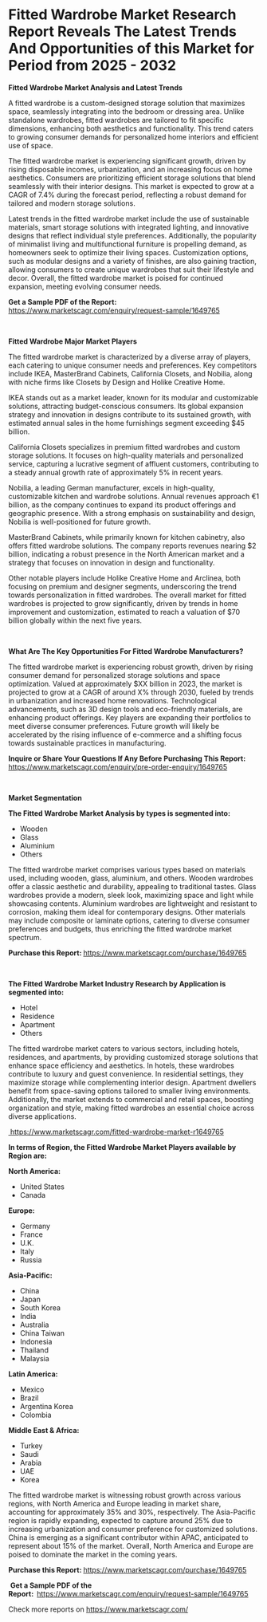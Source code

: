 <p><h1>Fitted Wardrobe Market Research Report Reveals The Latest Trends And Opportunities of this Market for Period from 2025 - 2032</h1></p><p><strong>Fitted Wardrobe Market Analysis and Latest Trends</strong></p>
<p><p>A fitted wardrobe is a custom-designed storage solution that maximizes space, seamlessly integrating into the bedroom or dressing area. Unlike standalone wardrobes, fitted wardrobes are tailored to fit specific dimensions, enhancing both aesthetics and functionality. This trend caters to growing consumer demands for personalized home interiors and efficient use of space.</p><p>The fitted wardrobe market is experiencing significant growth, driven by rising disposable incomes, urbanization, and an increasing focus on home aesthetics. Consumers are prioritizing efficient storage solutions that blend seamlessly with their interior designs. This market is expected to grow at a CAGR of 7.4% during the forecast period, reflecting a robust demand for tailored and modern storage solutions.</p><p>Latest trends in the fitted wardrobe market include the use of sustainable materials, smart storage solutions with integrated lighting, and innovative designs that reflect individual style preferences. Additionally, the popularity of minimalist living and multifunctional furniture is propelling demand, as homeowners seek to optimize their living spaces. Customization options, such as modular designs and a variety of finishes, are also gaining traction, allowing consumers to create unique wardrobes that suit their lifestyle and decor. Overall, the fitted wardrobe market is poised for continued expansion, meeting evolving consumer needs.</p></p>
<p><strong>Get a Sample PDF of the Report:&nbsp;</strong> <a href="https://www.marketscagr.com/enquiry/request-sample/1649765?utm_campaign=2235&utm_medium=2&utm_source=Github&utm_content=ia&utm_term=07022025&utm_id=fitted-wardrobe">https://www.marketscagr.com/enquiry/request-sample/1649765</a></p>
<p>&nbsp;</p>
<p><strong>Fitted Wardrobe Major Market Players</strong></p>
<p><p>The fitted wardrobe market is characterized by a diverse array of players, each catering to unique consumer needs and preferences. Key competitors include IKEA, MasterBrand Cabinets, California Closets, and Nobilia, along with niche firms like Closets by Design and Holike Creative Home.</p><p>IKEA stands out as a market leader, known for its modular and customizable solutions, attracting budget-conscious consumers. Its global expansion strategy and innovation in designs contribute to its sustained growth, with estimated annual sales in the home furnishings segment exceeding $45 billion.</p><p>California Closets specializes in premium fitted wardrobes and custom storage solutions. It focuses on high-quality materials and personalized service, capturing a lucrative segment of affluent customers, contributing to a steady annual growth rate of approximately 5% in recent years.</p><p>Nobilia, a leading German manufacturer, excels in high-quality, customizable kitchen and wardrobe solutions. Annual revenues approach €1 billion, as the company continues to expand its product offerings and geographic presence. With a strong emphasis on sustainability and design, Nobilia is well-positioned for future growth.</p><p>MasterBrand Cabinets, while primarily known for kitchen cabinetry, also offers fitted wardrobe solutions. The company reports revenues nearing $2 billion, indicating a robust presence in the North American market and a strategy that focuses on innovation in design and functionality.</p><p>Other notable players include Holike Creative Home and Arclinea, both focusing on premium and designer segments, underscoring the trend towards personalization in fitted wardrobes. The overall market for fitted wardrobes is projected to grow significantly, driven by trends in home improvement and customization, estimated to reach a valuation of $70 billion globally within the next five years.</p></p>
<p>&nbsp;</p>
<p><strong>What Are The Key Opportunities For Fitted Wardrobe Manufacturers?</strong></p>
<p><p>The fitted wardrobe market is experiencing robust growth, driven by rising consumer demand for personalized storage solutions and space optimization. Valued at approximately $XX billion in 2023, the market is projected to grow at a CAGR of around X% through 2030, fueled by trends in urbanization and increased home renovations. Technological advancements, such as 3D design tools and eco-friendly materials, are enhancing product offerings. Key players are expanding their portfolios to meet diverse consumer preferences. Future growth will likely be accelerated by the rising influence of e-commerce and a shifting focus towards sustainable practices in manufacturing.</p></p>
<p><strong>Inquire or Share Your Questions If Any Before Purchasing This Report:</strong> <a href="https://www.marketscagr.com/enquiry/pre-order-enquiry/1649765?utm_campaign=2235&utm_medium=2&utm_source=Github&utm_content=ia&utm_term=07022025&utm_id=fitted-wardrobe">https://www.marketscagr.com/enquiry/pre-order-enquiry/1649765</a></p>
<p>&nbsp;</p>
<p><strong>Market Segmentation</strong></p>
<p><strong>The Fitted Wardrobe Market Analysis by types is segmented into:</strong></p>
<p><ul><li>Wooden</li><li>Glass</li><li>Aluminium</li><li>Others</li></ul></p>
<p><p>The fitted wardrobe market comprises various types based on materials used, including wooden, glass, aluminium, and others. Wooden wardrobes offer a classic aesthetic and durability, appealing to traditional tastes. Glass wardrobes provide a modern, sleek look, maximizing space and light while showcasing contents. Aluminium wardrobes are lightweight and resistant to corrosion, making them ideal for contemporary designs. Other materials may include composite or laminate options, catering to diverse consumer preferences and budgets, thus enriching the fitted wardrobe market spectrum.</p></p>
<p><strong>Purchase this Report:&nbsp;</strong><a href="https://www.marketscagr.com/purchase/1649765?utm_campaign=2235&utm_medium=2&utm_source=Github&utm_content=ia&utm_term=07022025&utm_id=fitted-wardrobe">https://www.marketscagr.com/purchase/1649765</a></p>
<p>&nbsp;</p>
<p><strong>The Fitted Wardrobe Market Industry Research by Application is segmented into:</strong></p>
<p><ul><li>Hotel</li><li>Residence</li><li>Apartment</li><li>Others</li></ul></p>
<p><p>The fitted wardrobe market caters to various sectors, including hotels, residences, and apartments, by providing customized storage solutions that enhance space efficiency and aesthetics. In hotels, these wardrobes contribute to luxury and guest convenience. In residential settings, they maximize storage while complementing interior design. Apartment dwellers benefit from space-saving options tailored to smaller living environments. Additionally, the market extends to commercial and retail spaces, boosting organization and style, making fitted wardrobes an essential choice across diverse applications.</p></p>
<p><a href="https://www.marketscagr.com/fitted-wardrobe-market-r1649765?utm_campaign=2235&utm_medium=2&utm_source=Github&utm_content=ia&utm_term=07022025&utm_id=fitted-wardrobe">&nbsp;https://www.marketscagr.com/fitted-wardrobe-market-r1649765</a></p>
<p><strong>In terms of Region, the Fitted Wardrobe Market Players available by Region are:</strong></p>
<p>
    <p> <strong> North America: </strong>
        <ul>
            <li>United States</li>
            <li>Canada</li>
        </ul>
        </p> 
    <p> <strong> Europe: </strong>
        <ul>
            <li>Germany</li>
            <li>France</li>
            <li>U.K.</li>
            <li>Italy</li>
            <li>Russia</li>
        </ul>
        </p> 
    <p> <strong> Asia-Pacific: </strong>
        <ul>
            <li>China</li>
            <li>Japan</li>
            <li>South Korea</li>
            <li>India</li>
            <li>Australia</li>
            <li>China Taiwan</li>
            <li>Indonesia</li>
            <li>Thailand</li>
            <li>Malaysia</li>
        </ul>
        </p> 
    <p> <strong> Latin America: </strong>
        <ul>
            <li>Mexico</li>
            <li>Brazil</li>
            <li>Argentina Korea</li>
            <li>Colombia</li>
        </ul>
        </p> 
    <p> <strong> Middle East & Africa: </strong>
        <ul>
            <li>Turkey</li>
            <li>Saudi</li>
            <li>Arabia</li>
            <li>UAE</li>
            <li>Korea</li>
        </ul>
    </p>
    </p>
<p><p>The fitted wardrobe market is witnessing robust growth across various regions, with North America and Europe leading in market share, accounting for approximately 35% and 30%, respectively. The Asia-Pacific region is rapidly expanding, expected to capture around 25% due to increasing urbanization and consumer preference for customized solutions. China is emerging as a significant contributor within APAC, anticipated to represent about 15% of the market. Overall, North America and Europe are poised to dominate the market in the coming years.</p></p>
<p><strong>Purchase this Report: </strong><a href="https://www.marketscagr.com/purchase/1649765?utm_campaign=2235&utm_medium=2&utm_source=Github&utm_content=ia&utm_term=07022025&utm_id=fitted-wardrobe">https://www.marketscagr.com/purchase/1649765</a></p>
<p>&nbsp;<strong>Get a Sample PDF of the Report:&nbsp;&nbsp;</strong><a href="https://www.marketscagr.com/enquiry/request-sample/1649765?utm_campaign=2235&utm_medium=2&utm_source=Github&utm_content=ia&utm_term=07022025&utm_id=fitted-wardrobe">https://www.marketscagr.com/enquiry/request-sample/1649765</a></p>
<p><strong></strong></p>
<p>Check more reports on <a href="https://www.marketscagr.com/?utm_campaign=2235&utm_medium=2&utm_source=Github&utm_content=ia&utm_term=07022025&utm_id=fitted-wardrobe">https://www.marketscagr.com/</a></p>